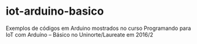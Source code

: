 # iot-arduino-basico
Exemplos de códigos em Arduino mostrados no curso Programando para IoT com Arduíno – Básico no Uninorte/Laureate em 2016/2